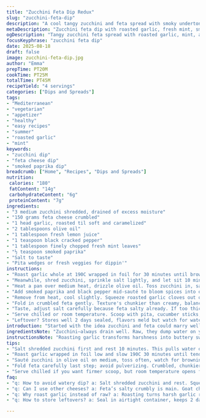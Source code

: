 ```yaml
---
title: "Zucchini Feta Dip Redux"
slug: "zucchini-feta-dip"
description: "A cool tangy zucchini and feta spread with smoky undertones from roasted garlic and a twist of fresh mint. Shredded zucchini sautés just enough to soften but stay slightly crisp. Creamy feta crumbles melt into the mix. Lemon juice brightens with a subtle peppery kick from black cracked pepper. Serve cool; great with pita, crusty bread, or crudités. Simple swap notes include goat cheese instead of feta, and courgettes can be replaced with summer squash or even grated cucumber for a fresher profile."
metaDescription: "Zucchini feta dip with roasted garlic, fresh mint, smoked paprika. Salt and squeeze zucchini to avoid sogginess. Serve chilled or room temp with pita or veggies."
ogDescription: "Tangy zucchini feta spread with roasted garlic, mint, and smoked paprika. Salt zucchini, sauté till slight crisp. Fold feta in gently. Chill or serve room temp."
focusKeyphrase: "zucchini feta dip"
date: 2025-08-18
draft: false
image: zucchini-feta-dip.jpg
author: "Emma"
prepTime: PT20M
cookTime: PT25M
totalTime: PT45M
recipeYield: "4 servings"
categories: ["Dips and Spreads"]
tags:
- "Mediterranean"
- "vegetarian"
- "appetizer"
- "healthy"
- "easy recipes"
- "summer"
- "roasted garlic"
- "mint"
keywords:
- "zucchini dip"
- "feta cheese dip"
- "smoked paprika dip"
breadcrumb: ["Home", "Recipes", "Dips and Spreads"]
nutrition: 
 calories: "180"
 fatContent: "14g"
 carbohydrateContent: "6g"
 proteinContent: "7g"
ingredients:
- "3 medium zucchini shredded, drained of excess moisture"
- "150 grams feta cheese crumbled"
- "1 head garlic, roasted til soft and caramelized"
- "2 tablespoons olive oil"
- "1 tablespoon fresh lemon juice"
- "1 teaspoon black cracked pepper"
- "1 tablespoon finely chopped fresh mint leaves"
- "½ teaspoon smoked paprika"
- "Salt to taste"
- "Pita wedges or fresh veggies for dippin'"
instructions:
- "Roast garlic whole at 190C wrapped in foil for 30 minutes until browned and tender; smell sweet and toasty."
- "Meanwhile, shred zucchini, sprinkle salt lightly, and let sit 10 minutes. Squeeze out water firmly using a clean towel or cheesecloth — prevents sogginess, crucial."
- "Heat a pan over medium heat, drizzle olive oil. Toss zucchini in, sauté until softened but not mushy, about 7-10 minutes; look for gentle browning edges. Moisture should mostly evaporate, hear the sizzle turn soft."
- "Add smoked paprika and black pepper mid-sauté to bloom spices into oil; aroma should open up, hinting of depth."
- "Remove from heat, cool slightly. Squeeze roasted garlic cloves out of skins with a fork — mushy, sweet, caramel notes. Stir into zucchini along with lemon juice and chopped mint."
- "Fold in crumbled feta gently. Texture's chunkier than creamy, balance of creamy tang and fresh zest."
- "Taste, adjust salt carefully because feta salty already. If too thick, drizzle extra olive oil or a splash of cream (if tolerated)."
- "Serve chilled or room temperature. Scoop with pita, cucumber sticks, or crunchy carrot batons."
- "Leftover? Stores well 2 days sealed, flavors meld but watch for watery separation; just stir and drain before serving again."
introduction: "Started with the idea zucchini and feta could marry well but watery textures plagued early tries. Learned to salt and squeeze zucchini first; indispensable step. Roasted garlic added late gave this rhythm, mellow sweetness beating raw harshness. Mint—unexpected but freshened in a way basil never could in this combo. Smoked paprika was a hunch, elevates the mild veggies with smoky earthiness. Lemon juice cuts through richness, bright zing without overt acidity. A few iterations learning how much feta to fold—too much overwhelms. This is more rustic, less whipped cheese vibe. Texture matters here. My go-to for impromptu apéros, easy and quick but with enough nuance to stand out from the typical garlic dips crowd."
ingredientsNote: "Zucchini—always drain well. Raw, they dump water on your dip; untrustworthy otherwise. Shredded fine or medium, not mush. Switching to yellow summer squash works; flavor milder, turns slightly sweeter with roasting. Feta—block style crumbled fresh over pre-crumbled for less dryness. Goat cheese is a fine alternative, softer mouthfeel, more pungent tang. Garlic roasting takes patience but shortcuts with pre-minced garlic sacrifice flavor and texture. Fresh herbs can shift—dill, parsley, or basil all swap well, mint preferred here for brightness. Smoked paprika optional but a personal must for smoky notes without fire. Olive oil quality influences finish; grassy, peppery oils uplift. Lemon juice over vinegar keeps it lighter on the palate, no sharpness distracting from the feta’s creaminess."
instructionsNote: "Roasting garlic transforms harshness into buttery sweetness, don’t skip it or swallow raw bits; bitter mess. Salt and rest zucchini—key trick. Watch the sizzle as it cooks off water; only then add spices to toast them briefly. Never overload the pan; zucchini steams if crowded. Toss in aromatics off the heat to preserve freshness—especially herbs and lemon. Fold feta carefully, don’t pulverize or over-stir; the textural contrasts matter. Chill if you want a firmer dip, but room temperature opens flavors better; always taste before serving for salt and acidity. If unsure about water release later, quick strain with a mesh after chilling. For an extra twist, add finely chopped roasted red pepper or sumac for tang; changes character dramatically but worth trying. Use leftovers wisely—dilute with more herbs or olive oil next day, no shame in remix."
tips:
- "Salt shredded zucchini first and rest 10 minutes. This pulls water out. Use clean towel or cheesecloth to squeeze tight after resting. Prevent soggy, watery dip. Texture’s key here. Without drying, dip turns runny fast. Try different shredding sizes, fine or medium, for varied mouthfeel."
- "Roast garlic wrapped in foil low and slow 190C 30 minutes until tender and browned. Don’t rush or use pre-minced garlic; it kills flavor, texture. When squeezing cloves out, fork helps break them up gently—sweet caramel notes come alive this way. Mix into zucchini off heat to keep aromas bright."
- "Sauté zucchini in olive oil on medium, toss often, watch for browning edges not mush. Listen for sizzle slowing down: water’s evaporating. Midway add smoked paprika and black cracked pepper; blooming spices in oil changes flavor to smoky earthy deeper layer. No spices raw or post cooking dulls punch."
- "Fold feta carefully last step; avoid pulverizing. Crumbled, chunkier texture’s a contrast with soft zucchini mix. Too much stirring creates pasty mess, loses freshness. Goat cheese swap is possible, softer, tangier profile, but expect different moisture and flavor balance. Adjust salt accordingly since feta salty."
- "Serve chilled if you want firmer scoop, but room temperature opens flavors more. If dip thickens too much, drizzle more olive oil or splash cream. Leftover dip separates watery sometimes; just stir, then strain before serving again. Add finely chopped roasted red pepper or sumac for extra dimension. Works surprisingly well."
faq:
- "q: How to avoid watery dip? a: Salt shredded zucchini and rest. Squeeze water out tight with towel or cheesecloth. This step changes texture completely. Without it, dip turns watery fast when sitting. Also don’t overload pan; zucchini steams instead of browns."
- "q: Can I use other cheeses? a: Feta’s salty crumbly is main. Goat cheese softens mouthfeel, changes tang. Expect wetter consistency. If substituting, reduce salt a bit since feta already salty. Mixing feta with cream cheese possible but moves away from original texture."
- "q: Why roast garlic instead of raw? a: Roasting turns harsh garlic raw bitterness into mellow sweet caramelized flavor. Raw garlic too sharp and aggressive here, ruins balance. Roasting low 190C 30min wrapped in foil is key. Using pre-minced sacrifices sweetness and texture—unpleasant pockets of sharpness."
- "q: How to store leftovers? a: Seal in airtight container, keeps 2 days max. Flavors meld but liquid separates. Stir before serving, drain excess water if needed. Can remix with extra herbs or olive oil next day to freshen. Don’t freeze; texture breaks down and unpleasant watery mess forms."

---
```

